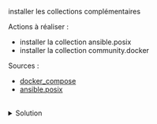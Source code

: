 installer les collections complémentaires

Actions à réaliser :
- installer la collection ansible.posix
- installer la collection community.docker

Sources :
- [docker_compose](https://docs.ansible.com/ansible/latest/collections/community/docker/docker_compose_v2_module.html#ansible-collections-community-docker-docker-compose-v2-module)
- [ansible.posix](https://docs.ansible.com/ansible/latest/collections/ansible/posix/authorized_key_module.html)
<br>

<details>

<summary>Solution</summary>

Installer les collections :
```plain
ansible-galaxy collection install ansible.posix
```{{exec}}
```plain
ansible-galaxy collection install community.docker
```{{exec}}

</details>
